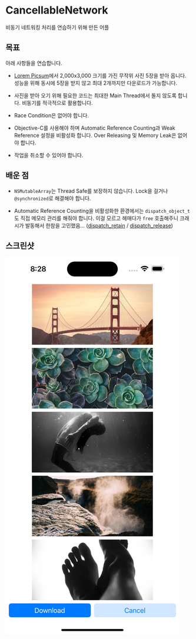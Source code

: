 # CancellableNetwork

비동기 네트워킹 처리를 연습하기 위해 만든 어플

## 목표

아래 사항들을 연습합니다.

- [Lorem Picsum](https://picsum.photos)에서 2,000x3,000 크기를 가진 무작위 사진 5장을 받아 옵니다. 성능을 위해 동시에 5장을 받지 않고 최대 2개까지만 다운로드가 가능합니다.

- 사진을 받아 오기 위해 필요한 코드는 최대한 Main Thread에서 돌지 않도록 합니다. 비동기를 적극적으로 활용합니다.

- Race Condition은 없어야 합니다.

- Objective-C를 사용해야 하며 Automatic Reference Counting과 Weak Reference 설정을 비활성화 합니다. Over Releasing 및 Memory Leak은 없어야 합니다.

- 작업을 취소할 수 있어야 합니다.

## 배운 점

- `NSMutableArray`는 Thread Safe를 보장하지 않습니다. Lock을 걸거나 `@synchronized`로 해결해야 합니다.

- Automatic Reference Counting을 비활성화한 환경에서는 `dispatch_object_t`도 직접 메모리 관리를 해줘야 합니다. 이걸 모르고 헤매다가 `free` 호출해주니 크래시가 발동해서 한참을 고민했음... ([dispatch_retain](https://developer.apple.com/documentation/dispatch/1496306-dispatch_retain) / [dispatch_release](https://developer.apple.com/documentation/dispatch/1496328-dispatch_release))

## 스크린샷

![](image.png)
